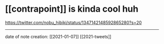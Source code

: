 # [[contrapoint]] is kinda cool huh
https://twitter.com/nobu_hibiki/status/1347142148592865280?s=20
___
date of note creation: [[2021-01-07]]
[[2021-tweets]]

